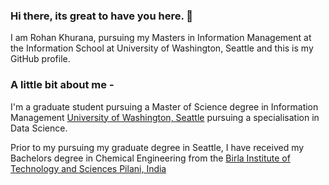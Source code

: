 ### Hi there, its great to have you here. 👋

I am Rohan Khurana, pursuing my Masters in Information Management at the Information School at University of Washington, Seattle and this is my GitHub profile.

### A little bit about me -
I'm a graduate student pursuing a Master of Science degree in Information Management [University of Washington, Seattle](https://ischool.uw.edu/programs/msim)  pursuing a specialisation in Data Science. 

Prior to my pursuing my graduate degree in Seattle, I have received my Bachelors degree in Chemical Engineering from the [Birla Institute of Technology and Sciences Pilani, India](https://www.bits-pilani.ac.in/)


<!--- **rohan20k/rohan20k** is a ✨ _special_ ✨ repository because its `README.md` (this file) appears on your GitHub profile.

Here are some ideas to get you started: 

- 🔭 I’m currently working on ...
- 🌱 I’m currently learning ...
- 👯 I’m looking to collaborate on ...
- 🤔 I’m looking for help with ...
- 💬 Ask me about ...
- 📫 How to reach me: ...
- 😄 Pronouns: ...
- ⚡ Fun fact: ...

--->
